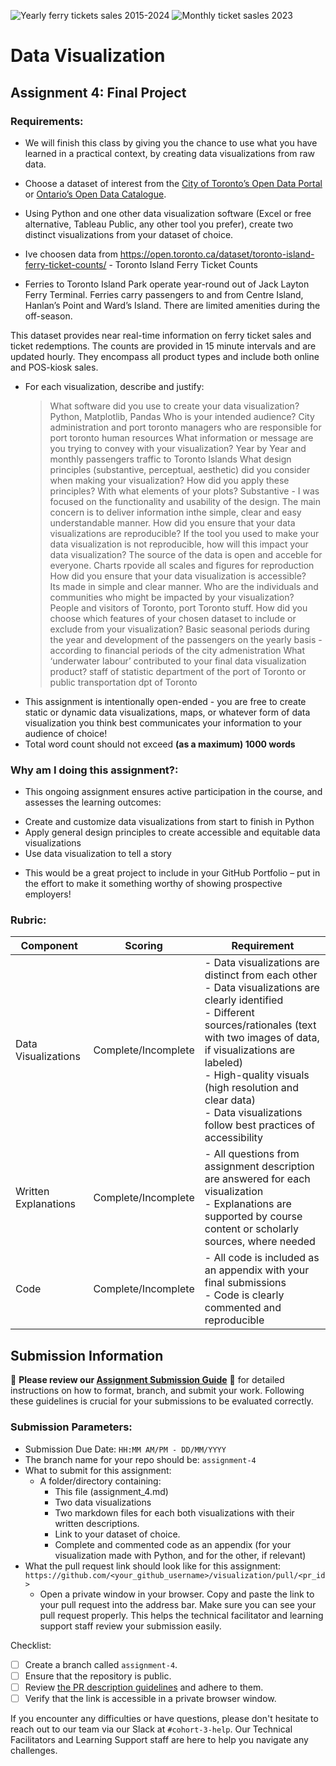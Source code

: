 ![Yearly ferry tickets sales 2015-2024](https://github.com/user-attachments/assets/ac98960d-8e58-44bc-9fbc-12c37e7eaf47)
![Monthly ticket sasles 2023](https://github.com/user-attachments/assets/162a22e2-22fe-4afd-8a3a-26caf519b17f)
# Data Visualization

## Assignment 4: Final Project

### Requirements:
- We will finish this class by giving you the chance to use what you have learned in a practical context, by creating data visualizations from raw data. 
- Choose a dataset of interest from the [City of Toronto’s Open Data Portal](https://www.toronto.ca/city-government/data-research-maps/open-data/) or [Ontario’s Open Data Catalogue](https://data.ontario.ca/). 
- Using Python and one other data visualization software (Excel or free alternative, Tableau Public, any other tool you prefer), create two distinct visualizations from your dataset of choice.

- Ive choosen data from https://open.toronto.ca/dataset/toronto-island-ferry-ticket-counts/ -  Toronto Island Ferry Ticket Counts
- Ferries to Toronto Island Park operate year-round out of Jack Layton Ferry Terminal. Ferries carry passengers to and from Centre Island, Hanlan’s Point and Ward’s Island. There are limited amenities during the off-season.

This dataset provides near real-time information on ferry ticket sales and ticket redemptions. The counts are provided in 15 minute intervals and are updated hourly. They encompass all product types and include both online and POS-kiosk sales.
- For each visualization, describe and justify: 
    > What software did you use to create your data visualization?
Python, Matplotlib, Pandas
    > Who is your intended audience? 
    City administration and port toronto managers who are responsible for port toronto human resources
    > What information or message are you trying to convey with your visualization? 
    Year by Year and monthly passengers traffic to Toronto Islands
    > What design principles (substantive, perceptual, aesthetic) did you consider when making your visualization? How did you apply these principles? With what elements of your plots? 
   Substantive - I was focused on the functionality and usability of the design. The main concern is to  deliver  information inthe simple, clear and easy understandable manner.
    > How did you ensure that your data visualizations are reproducible? If the tool you used to make your data visualization is not reproducible, how will this impact your data visualization? 
    The source of the data is open and acceble for everyone. Charts rpovide all scales and figures for reproduction
    > How did you ensure that your data visualization is accessible?  
    Its made in simple and clear manner.
    > Who are the individuals and communities who might be impacted by your visualization?  
    People and visitors of Toronto, port Toronto stuff.
    > How did you choose which features of your chosen dataset to include or exclude from your visualization? 
    Basic seasonal periods during the year and development of the passengers on the yearly basis -  according to financial periods of the city admenistration
    > What ‘underwater labour’ contributed to your final data visualization product?
staff of statistic department of the port of Toronto or public transportation dpt of Toronto
- This assignment is intentionally open-ended - you are free to create static or dynamic data visualizations, maps, or whatever form of data visualization you think best communicates your information to your audience of choice! 
- Total word count should not exceed **(as a maximum) 1000 words** 
 
### Why am I doing this assignment?:  
- This ongoing assignment ensures active participation in the course, and assesses the learning outcomes: 
* Create and customize data visualizations from start to finish in Python
* Apply general design principles to create accessible and equitable data visualizations
* Use data visualization to tell a story  
- This would be a great project to include in your GitHub Portfolio – put in the effort to make it something worthy of showing prospective employers!

### Rubric:

| Component         | Scoring  | Requirement                                                                 |
|-------------------|----------|-----------------------------------------------------------------------------|
| Data Visualizations | Complete/Incomplete | - Data visualizations are distinct from each other<br>- Data visualizations are clearly identified<br>- Different sources/rationales (text with two images of data, if visualizations are labeled)<br>- High-quality visuals (high resolution and clear data)<br>- Data visualizations follow best practices of accessibility |
| Written Explanations | Complete/Incomplete | - All questions from assignment description are answered for each visualization<br>- Explanations are supported by course content or scholarly sources, where needed |
| Code              | Complete/Incomplete | - All code is included as an appendix with your final submissions<br>- Code is clearly commented and reproducible |

## Submission Information

🚨 **Please review our [Assignment Submission Guide](https://github.com/UofT-DSI/onboarding/blob/main/onboarding_documents/submissions.md)** 🚨 for detailed instructions on how to format, branch, and submit your work. Following these guidelines is crucial for your submissions to be evaluated correctly.

### Submission Parameters:
* Submission Due Date: `HH:MM AM/PM - DD/MM/YYYY`
* The branch name for your repo should be: `assignment-4`
* What to submit for this assignment:
    * A folder/directory containing:
        * This file (assignment_4.md)
        * Two data visualizations 
        * Two markdown files for each both visualizations with their written descriptions.
        * Link to your dataset of choice.
        * Complete and commented code as an appendix (for your visualization made with Python, and for the other, if relevant) 
* What the pull request link should look like for this assignment: `https://github.com/<your_github_username>/visualization/pull/<pr_id>`
    * Open a private window in your browser. Copy and paste the link to your pull request into the address bar. Make sure you can see your pull request properly. This helps the technical facilitator and learning support staff review your submission easily.

Checklist:
- [ ] Create a branch called `assignment-4`.
- [ ] Ensure that the repository is public.
- [ ] Review [the PR description guidelines](https://github.com/UofT-DSI/onboarding/blob/main/onboarding_documents/submissions.md#guidelines-for-pull-request-descriptions) and adhere to them.
- [ ] Verify that the link is accessible in a private browser window.

If you encounter any difficulties or have questions, please don't hesitate to reach out to our team via our Slack at `#cohort-3-help`. Our Technical Facilitators and Learning Support staff are here to help you navigate any challenges.
